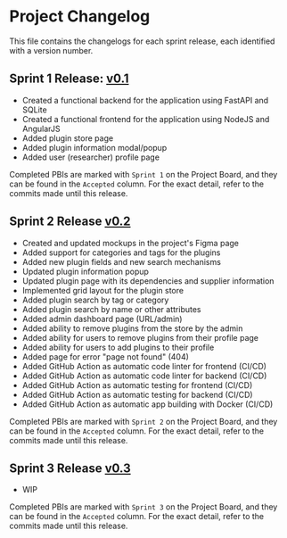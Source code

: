 # Project Changelog

This file contains the changelogs for each sprint release, each identified with a version number.

## Sprint 1 Release: [v0.1](https://github.com/FEUP-MEIC-DS-2023-1MEIC08/VAXPRED/releases/tag/v0.1)

- Created a functional backend for the application using FastAPI and SQLite
- Created a functional frontend for the application using NodeJS and AngularJS
- Added plugin store page
- Added plugin information modal/popup
- Added user (researcher) profile page

Completed PBIs are marked with `Sprint 1` on the Project Board, and they can be found in the `Accepted` column. For the exact detail, refer to the commits made until this release.

## Sprint 2 Release [v0.2](https://github.com/FEUP-MEIC-DS-2023-1MEIC08/VAXPRED/releases/tag/v0.2)

- Created and updated mockups in the project's Figma page
- Added support for categories and tags for the plugins
- Added new plugin fields and new search mechanisms
- Updated plugin information popup
- Updated plugin page with its dependencies and supplier information
- Implemented grid layout for the plugin store
- Added plugin search by tag or category
- Added plugin search by name or other attributes
- Added admin dashboard page (URL/admin)
- Added ability to remove plugins from the store by the admin
- Added ability for users to remove plugins from their profile page
- Added ability for users to add plugins to their profile
- Added page for error "page not found" (404)
- Added GitHub Action as automatic code linter for frontend (CI/CD)
- Added GitHub Action as automatic code linter for backend (CI/CD)
- Added GitHub Action as automatic testing for frontend (CI/CD)
- Added GitHub Action as automatic testing for backend (CI/CD)
- Added GitHub Action as automatic app building with Docker (CI/CD)

Completed PBIs are marked with `Sprint 2` on the Project Board, and they can be found in the `Accepted` column. For the exact detail, refer to the commits made until this release.

## Sprint 3 Release [v0.3](https://github.com/FEUP-MEIC-DS-2023-1MEIC08/VAXPRED/releases/tag/v0.3)

- WIP

Completed PBIs are marked with `Sprint 3` on the Project Board, and they can be found in the `Accepted` column. For the exact detail, refer to the commits made until this release.
